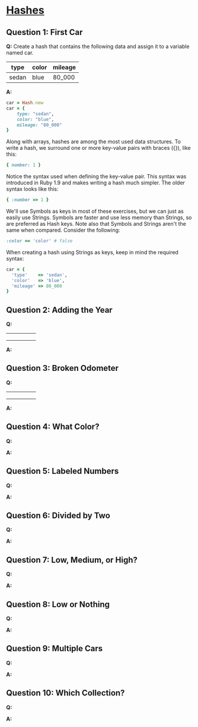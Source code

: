 # [Hashes](https://launchschool.com/exercise_sets/71b9ad5d)

## Question 1: First Car

**Q:** Create a hash that contains the following data and assign it to a variable named car.

|type|color|mileage|
|---|---|---|
|sedan|blue|80_000|

**A:**

```ruby
car = Hash.new
car = {
	type: "sedan",
	color: "blue",
	mileage: "80_000"
}
```

Along with arrays, hashes are among the most used data structures. To write a hash, we surround one or more key-value pairs with braces ({}), like this:

```ruby
{ number: 1 }
```

Notice the syntax used when defining the key-value pair. This syntax was introduced in Ruby 1.9 and makes writing a hash much simpler. The older syntax looks like this:

```ruby
{ :number => 1 }
```

We'll use Symbols as keys in most of these exercises, but we can just as easily use Strings. Symbols are faster and use less memory than Strings, so are preferred as Hash keys. Note also that Symbols and Strings aren't the same when compared. Consider the following:

```ruby
:color == 'color' # false
```

When creating a hash using Strings as keys, keep in mind the required syntax:

```ruby
car = {
  'type'    => 'sedan',
  'color'   => 'blue',
  'mileage' => 80_000
}
```

## Question 2: Adding the Year

**Q:**


|   |   |   |   |   |
|---|---|---|---|---|
|   |   |   |   |   |
|   |   |   |   |   |
|   |   |   |   |   |

**A:**


## Question 3: Broken Odometer

**Q:**


|   |   |   |   |   |
|---|---|---|---|---|
|   |   |   |   |   |
|   |   |   |   |   |
|   |   |   |   |   |

**A:**


## Question 4: What Color?

**Q:**

**A:**


## Question 5: Labeled Numbers

**Q:**

**A:**


## Question 6: Divided by Two

**Q:**

**A:**

## Question 7: Low, Medium, or High?

**Q:**

**A:**


## Question 8: Low or Nothing

**Q:**

**A:**

## Question 9: Multiple Cars

**Q:**

**A:**


## Question 10: Which Collection?

**Q:**

**A:**
